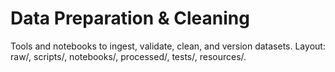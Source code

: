 # Data Preparation & Cleaning

Tools and notebooks to ingest, validate, clean, and version datasets.
Layout: raw/, scripts/, notebooks/, processed/, tests/, resources/.
